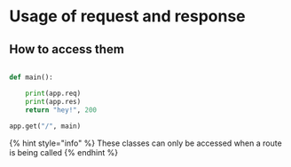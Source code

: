 # Usage of request and response

## How to access them

```python

def main():

    print(app.req)
    print(app.res)
    return "hey!", 200
    
app.get("/", main)

```

{% hint style="info" %}
&#x20;These classes can only be accessed when a route is being called
{% endhint %}
